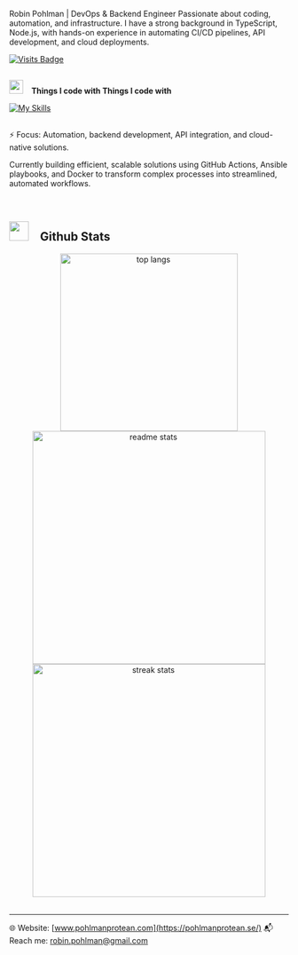 Robin Pohlman | DevOps & Backend Engineer
Passionate about coding, automation, and infrastructure. I have a strong background in TypeScript, Node.js, with hands-on experience in automating CI/CD pipelines, API development, and cloud deployments.

[![Visits Badge](https://komarev.com/ghpvc/?username=ridvan-bot&label=Profile%20views&color=red&style=for-the-badge)](https://pohlmanprotean.se)

##

<img src="https://media2.giphy.com/media/QssGEmpkyEOhBCb7e1/giphy.gif?cid=ecf05e47a0n3gi1bfqntqmob8g9aid1oyj2wr3ds3mg700bl&rid=giphy.gif" width ="25" height="25"> &ensp; <b> Things I code with</b><b> Things I code with</b>


<p align="left">
<!-- <img src="https://skillicons.dev/icons?i=html,css,js,ts,nextjs,react,tailwind,notion,npm,git,github,nodejs,express,prisma,postgres,jest,postman,vscode,bash,linux,md,terraform, "/> -->

[![My Skills](https://skillicons.dev/icons?i=html,css,js,ts,nextjs,react,tailwind,notion,npm,git,github,nodejs,express,prisma,postgres,jest,postman,vscode,bash,linux,md,terraform)](https://pohlmanprotean.se)

##

⚡ Focus: Automation, backend development, API integration, and cloud-native solutions.

Currently building efficient, scalable solutions using GitHub Actions, Ansible playbooks, and Docker to transform complex processes into streamlined, automated workflows.

<br/>

<img src="https://media.giphy.com/media/iY8CRBdQXODJSCERIr/giphy.gif" width="35"> &ensp;<b> Github Stats </b>
--

<div align=center>
  <img width=320 src="https://github-readme-stats-salesp07.vercel.app/api/top-langs/?username=ridvan-bot&langs_count=8&layout=compact&theme=dark&border_radius=10&exclude_repo=github-readme-stats&hide_border=true" alt="top langs" />
  <img width=420  src="https://github-readme-stats-salesp07.vercel.app/api?username=ridvan-bot&count_private=true&show_icons=true&theme=dark&rank_icon=github&hide_border=true&border_radius=10" alt="readme stats" />
  <br/>
  <img width=420 src="https://github-readme-streak-stats-salesp07.vercel.app/?user=ridvan-bot&count_private=true&theme=dark&hide_border=true&border_radius=10&card_width=495" alt="streak stats"/>
</div>

<br/>

---

🌐 Website: [www.pohlmanprotean.com](https://pohlmanprotean.se/)
📬 Reach me: robin.pohlman@gmail.com
